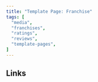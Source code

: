 ```yaml
---
title: "Template Page: Franchise"
tags: [
  "media",
  "franchises",
  "ratings",
  "reviews",
  "template-pages",
]
---
```


## Links
